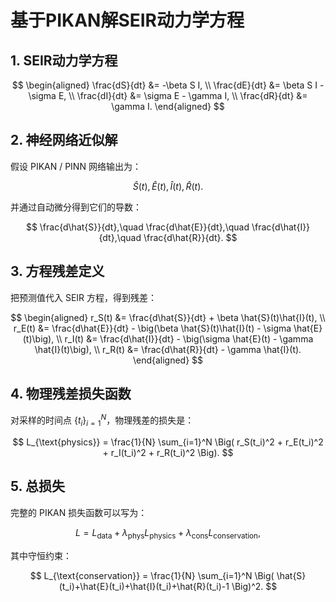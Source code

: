 # 基于PIKAN解SEIR动力学方程

## 1. SEIR动力学方程

$$
\begin{aligned}
\frac{dS}{dt} &= -\beta S I, \\
\frac{dE}{dt} &= \beta S I - \sigma E, \\
\frac{dI}{dt} &= \sigma E - \gamma I, \\
\frac{dR}{dt} &= \gamma I.
\end{aligned}
$$


## 2. 神经网络近似解

假设 PIKAN / PINN 网络输出为：

$$
\hat{S}(t), \hat{E}(t), \hat{I}(t), \hat{R}(t).
$$

并通过自动微分得到它们的导数：

$$
\frac{d\hat{S}}{dt},\quad \frac{d\hat{E}}{dt},\quad \frac{d\hat{I}}{dt},\quad \frac{d\hat{R}}{dt}.
$$



## 3. 方程残差定义

把预测值代入 SEIR 方程，得到残差：

$$
\begin{aligned}
r_S(t) &= \frac{d\hat{S}}{dt} + \beta \hat{S}(t)\hat{I}(t), \\
r_E(t) &= \frac{d\hat{E}}{dt} - \big(\beta \hat{S}(t)\hat{I}(t) - \sigma \hat{E}(t)\big), \\
r_I(t) &= \frac{d\hat{I}}{dt} - \big(\sigma \hat{E}(t) - \gamma \hat{I}(t)\big), \\
r_R(t) &= \frac{d\hat{R}}{dt} - \gamma \hat{I}(t).
\end{aligned}
$$



## 4. 物理残差损失函数

对采样的时间点 $\{t_i\}_{i=1}^N$，物理残差的损失是：

$$
L_{\text{physics}} = \frac{1}{N} \sum_{i=1}^N \Big( r_S(t_i)^2 + r_E(t_i)^2 + r_I(t_i)^2 + r_R(t_i)^2 \Big).
$$



## 5. 总损失

完整的 PIKAN 损失函数可以写为：

$$
L = L_{\text{data}} + \lambda_{\text{phys}} L_{\text{physics}} + \lambda_{\text{cons}} L_{\text{conservation}},
$$

其中守恒约束：

$$
L_{\text{conservation}} = \frac{1}{N} \sum_{i=1}^N \Big( \hat{S}(t_i)+\hat{E}(t_i)+\hat{I}(t_i)+\hat{R}(t_i)-1 \Big)^2.
$$



